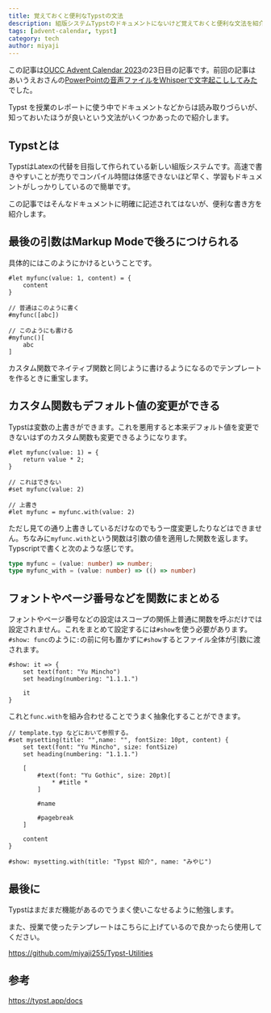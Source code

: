 ```yaml
---
title: 覚えておくと便利なTypstの文法
description: 組版システムTypstのドキュメントにないけど覚えておくと便利な文法を紹介します。
tags: [advent-calendar, typst]
category: tech
author: miyaji
---
```


この記事は[OUCC Advent Calendar 2023](https://adventar.org/calendars/9315)の23日目の記事です。前回の記事はあいうえおさんの[PowerPointの音声ファイルをWhisperで文字起こししてみた](/blog/articles/powerpoint-whisper)でした。

Typst を授業のレポートに使う中でドキュメントなどからは読み取りづらいが、知っておいたほうが良いという文法がいくつかあったので紹介します。

## Typstとは

TypstはLatexの代替を目指して作られている新しい組版システムです。高速で書きやすいことが売りでコンパイル時間は体感できないほど早く、学習もドキュメントがしっかりしているので簡単です。

この記事ではそんなドキュメントに明確に記述されてはないが、便利な書き方を紹介します。

## 最後の引数はMarkup Modeで後ろにつけられる

具体的にはこのようにかけるということです。

```typst
#let myfunc(value: 1, content) = {
    content
}

// 普通はこのように書く
#myfunc([abc])

// このようにも書ける
#myfunc()[
    abc
]
```

カスタム関数でネイティブ関数と同じように書けるようになるのでテンプレートを作るときに重宝します。

## カスタム関数もデフォルト値の変更ができる

Typstは変数の上書きができます。これを悪用すると本来デフォルト値を変更できないはずのカスタム関数も変更できるようになります。

```typst
#let myfunc(value: 1) = {
    return value * 2;
}

// これはできない
#set myfunc(value: 2)

// 上書き
#let myfunc = myfunc.with(value: 2)
```

ただし見ての通り上書きしているだけなのでもう一度変更したりなどはできません。ちなみに`myfunc.with`という関数は引数の値を適用した関数を返します。Typscriptで書くと次のような感じです。

```typescript
type myfunc = (value: number) => number;
type myfunc_with = (value: number) => (() => number)
```

## フォントやページ番号などを関数にまとめる

フォントやページ番号などの設定はスコープの関係上普通に関数を呼ぶだけでは設定されません。これをまとめて設定するには`#show`を使う必要があります。`#show: func`のように`:`の前に何も置かずに`#show`するとファイル全体が引数に渡されます。

```typst
#show: it => {
    set text(font: "Yu Mincho")
    set heading(numbering: "1.1.1.")

    it
}
```

これと`func.with`を組み合わせることでうまく抽象化することができます。

```typst
// template.typ などにおいて参照する。
#set mysetting(title: "",name: "", fontSize: 10pt, content) {
    set text(font: "Yu Mincho", size: fontSize)
    set heading(numbering: "1.1.1.")

    [
        #text(font: "Yu Gothic", size: 20pt)[
            * #title *
        ]
        
        #name

        #pagebreak
    ]

    content
}

#show: mysetting.with(title: "Typst 紹介", name: "みやじ")
```

## 最後に

Typstはまだまだ機能があるのでうまく使いこなせるように勉強します。

また、授業で使ったテンプレートはこちらに上げているので良かったら使用してください。

https://github.com/miyaji255/Typst-Utilities

## 参考

https://typst.app/docs
